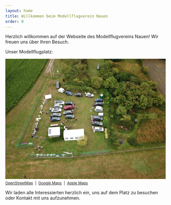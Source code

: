 ```yaml
---
layout: home
title: Willkommen beim Modellflugverein Nauen
order: 0
---
```


Herzlich willkommen auf der Webseite des Modellflugvereins Nauen! Wir freuen uns über Ihren Besuch.

Unser Modellflugplatz:

<img class="mainimage" src="/assets/main.jpg" alt="Modellflugplatz Nauen"><br>
<small>
	<a href="https://osm.org/go/0MZS1Bwb5--?way=671031862" target="_blank" rel="noopener">OpenStreetMap</a>
	&nbsp;|&nbsp;
	<a href="https://maps.app.goo.gl/idNGpqqV4mPJfWS59" target="_blank" rel="noopener">Google Maps</a>
	&nbsp;|&nbsp;
	<a href="https://maps.apple/p/9YPEVpeyQr6iFq" target="_blank" rel="noopener">Apple Maps</a>
</small>

Wir laden alle Interessierten herzlich ein, uns auf dem Platz zu besuchen oder Kontakt mit uns aufzunehmen.
